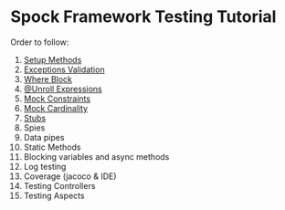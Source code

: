 # Spock Framework Testing Tutorial

Order to follow:

1. [Setup Methods](src/test/groovy/com/osmaga/examples/jpa/service/impl/SetupMethods.groovy)
2. [Exceptions Validation](src/test/groovy/com/osmaga/examples/jpa/service/impl/ExceptionsValidation.groovy)
3. [Where Block](src/test/groovy/com/osmaga/examples/jpa/service/impl/WhereBlock.groovy)
4. [@Unroll Expressions](src/test/groovy/com/osmaga/examples/jpa/service/impl/UnrollExpressions.groovy)
5. [Mock Constraints](src/test/groovy/com/osmaga/examples/jpa/service/impl/MockConstraints.groovy)
6. [Mock Cardinality](src/test/groovy/com/osmaga/examples/jpa/service/impl/MockCardinality.groovy)
7. [Stubs](src/test/groovy/com/osmaga/examples/jpa/service/impl/Stubs.groovy)
8. Spies
9. Data pipes
10. Static Methods
11. Blocking variables and async methods
12. Log testing
13. Coverage (jacoco & IDE)
14. Testing Controllers
15. Testing Aspects